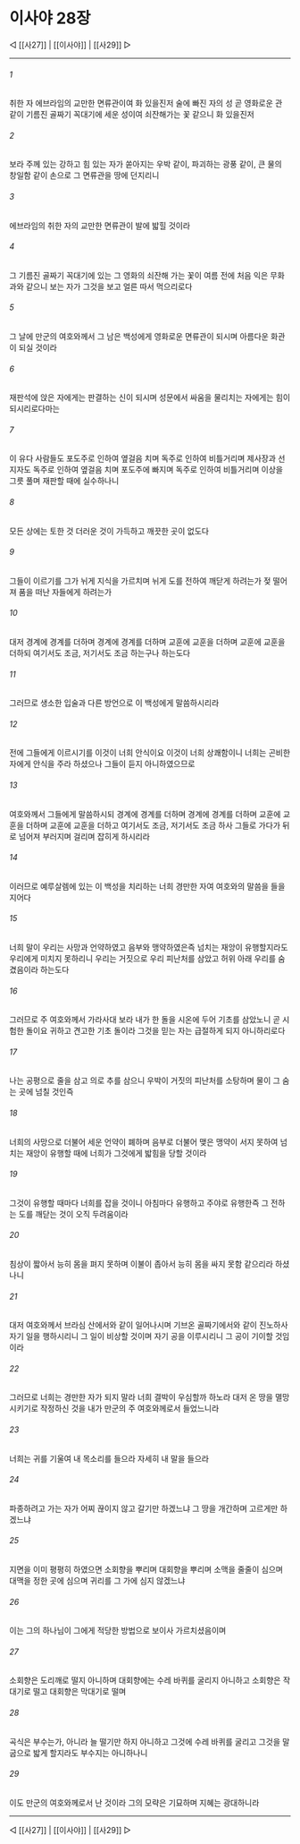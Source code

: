 ﻿# 이사야 28장

◁ [[사27]] | [[이사야]] | [[사29]] ▷
***

###### 1
취한 자 에브라임의 교만한 면류관이여 화 있을진저 술에 빠진 자의 성 곧 영화로운 관 같이 기름진 골짜기 꼭대기에 세운 성이여 쇠잔해가는 꽃 같으니 화 있을진저

###### 2
보라 주께 있는 강하고 힘 있는 자가 쏟아지는 우박 같이, 파괴하는 광풍 같이, 큰 물의 창일함 같이 손으로 그 면류관을 땅에 던지리니

###### 3
에브라임의 취한 자의 교만한 면류관이 발에 밟힐 것이라

###### 4
그 기름진 골짜기 꼭대기에 있는 그 영화의 쇠잔해 가는 꽃이 여름 전에 처음 익은 무화과와 같으니 보는 자가 그것을 보고 얼른 따서 먹으리로다

###### 5
그 날에 만군의 여호와께서 그 남은 백성에게 영화로운 면류관이 되시며 아름다운 화관이 되실 것이라

###### 6
재판석에 앉은 자에게는 판결하는 신이 되시며 성문에서 싸움을 물리치는 자에게는 힘이 되시리로다마는

###### 7
이 유다 사람들도 포도주로 인하여 옆걸음 치며 독주로 인하여 비틀거리며 제사장과 선지자도 독주로 인하여 옆걸음 치며 포도주에 빠지며 독주로 인하여 비틀거리며 이상을 그릇 풀며 재판할 때에 실수하나니

###### 8
모든 상에는 토한 것 더러운 것이 가득하고 깨끗한 곳이 없도다

###### 9
그들이 이르기를 그가 뉘게 지식을 가르치며 뉘게 도를 전하여 깨닫게 하려는가 젖 떨어져 품을 떠난 자들에게 하려는가

###### 10
대저 경계에 경계를 더하며 경계에 경계를 더하며 교훈에 교훈을 더하며 교훈에 교훈을 더하되 여기서도 조금, 저기서도 조금 하는구나 하는도다

###### 11
그러므로 생소한 입술과 다른 방언으로 이 백성에게 말씀하시리라

###### 12
전에 그들에게 이르시기를 이것이 너희 안식이요 이것이 너희 상쾌함이니 너희는 곤비한 자에게 안식을 주라 하셨으나 그들이 듣지 아니하였으므로

###### 13
여호와께서 그들에게 말씀하시되 경계에 경계를 더하며 경계에 경계를 더하며 교훈에 교훈을 더하며 교훈에 교훈을 더하고 여기서도 조금, 저기서도 조금 하사 그들로 가다가 뒤로 넘어져 부러지며 걸리며 잡히게 하시리라

###### 14
이러므로 예루살렘에 있는 이 백성을 치리하는 너희 경만한 자여 여호와의 말씀을 들을지어다

###### 15
너희 말이 우리는 사망과 언약하였고 음부와 맹약하였은즉 넘치는 재앙이 유행할지라도 우리에게 미치지 못하리니 우리는 거짓으로 우리 피난처를 삼았고 허위 아래 우리를 숨겼음이라 하는도다

###### 16
그러므로 주 여호와께서 가라사대 보라 내가 한 돌을 시온에 두어 기초를 삼았노니 곧 시험한 돌이요 귀하고 견고한 기초 돌이라 그것을 믿는 자는 급절하게 되지 아니하리로다

###### 17
나는 공평으로 줄을 삼고 의로 추를 삼으니 우박이 거짓의 피난처를 소탕하며 물이 그 숨는 곳에 넘칠 것인즉

###### 18
너희의 사망으로 더불어 세운 언약이 폐하며 음부로 더불어 맺은 맹약이 서지 못하여 넘치는 재앙이 유행할 때에 너희가 그것에게 밟힘을 당할 것이라

###### 19
그것이 유행할 때마다 너희를 잡을 것이니 아침마다 유행하고 주야로 유행한즉 그 전하는 도를 깨닫는 것이 오직 두려움이라

###### 20
침상이 짧아서 능히 몸을 펴지 못하며 이불이 좁아서 능히 몸을 싸지 못함 같으리라 하셨나니

###### 21
대저 여호와께서 브라심 산에서와 같이 일어나시며 기브온 골짜기에서와 같이 진노하사 자기 일을 행하시리니 그 일이 비상할 것이며 자기 공을 이루시리니 그 공이 기이할 것임이라

###### 22
그러므로 너희는 경만한 자가 되지 말라 너희 결박이 우심할까 하노라 대저 온 땅을 멸망시키기로 작정하신 것을 내가 만군의 주 여호와께로서 들었느니라

###### 23
너희는 귀를 기울여 내 목소리를 들으라 자세히 내 말을 들으라

###### 24
파종하려고 가는 자가 어찌 끊이지 않고 갈기만 하겠느냐 그 땅을 개간하며 고르게만 하겠느냐

###### 25
지면을 이미 평평히 하였으면 소회향을 뿌리며 대회향을 뿌리며 소맥을 줄줄이 심으며 대맥을 정한 곳에 심으며 귀리를 그 가에 심지 않겠느냐

###### 26
이는 그의 하나님이 그에게 적당한 방법으로 보이사 가르치셨음이며

###### 27
소회향은 도리깨로 떨지 아니하며 대회향에는 수레 바퀴를 굴리지 아니하고 소회향은 작대기로 떨고 대회향은 막대기로 떨며

###### 28
곡식은 부수는가, 아니라 늘 떨기만 하지 아니하고 그것에 수레 바퀴를 굴리고 그것을 말굽으로 밟게 할지라도 부수지는 아니하나니

###### 29
이도 만군의 여호와께로서 난 것이라 그의 모략은 기묘하며 지혜는 광대하니라

***
◁ [[사27]] | [[이사야]] | [[사29]] ▷